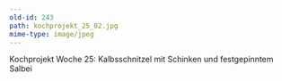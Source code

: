 ```yaml
---
old-id: 243
path: kochprojekt_25_02.jpg
mime-type: image/jpeg
---
```

Kochprojekt Woche 25:
Kalbsschnitzel mit Schinken und festgepinntem Salbei
